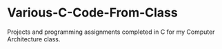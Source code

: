 # Various-C-Code-From-Class
Projects and programming assignments completed in C for my Computer Architecture class.
